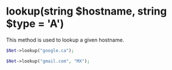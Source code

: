 # lookup(string $hostname, string $type = 'A')
This method is used to lookup a given hostname.

```php
$Net->lookup("google.ca");
```

```php
$Net->lookup("gmail.com", "MX");
```
